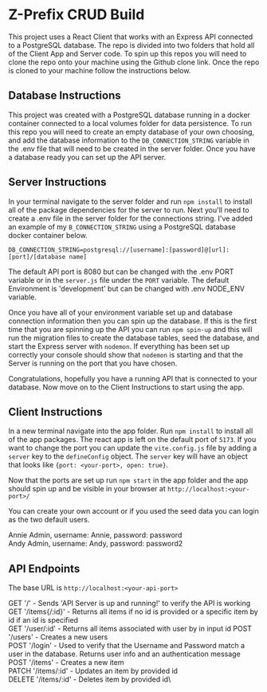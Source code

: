 # Z-Prefix CRUD Build
This project uses a React Client that works with an Express API connected to a PostgreSQL database. The repo is divided into two folders that hold all of the Client App and Server code. To spin up this repos you will need to clone the repo onto your machine using the Github clone link. Once the repo is cloned to your machine follow the instructions below.
## Database Instructions
This project was created with a PostgreSQL database running in a docker container connected to a local volumes folder for data persistence. To run this repo you will need to create an empty database of your own choosing, and add the database information to the `DB_CONNECTION_STRING` variable in the .env file that will need to be created in the server folder. Once you have a database ready you can set up the API server.
## Server Instructions
In your terminal navigate to the server folder and run `npm install` to install all of the package dependencies for the server to run. Next you'll need to create a .env file in the server folder for the connections string. I've added an example of my `B_CONNECTION_STRING` using a PostgreSQL database docker container below.

`DB_CONNECTION_STRING=postgresql://[username]:[password]@[url]:[port]/[database name]`

The default API port is 8080 but can be changed with the .env PORT variable or in the `server.js` file under the `PORT` variable. The default Environment is 'development' but can be changed with .env NODE_ENV variable.

Once you have all of your environment variable set up and database connection information then you can spin up the database. If this is the first time that you are spinning up the API you can run `npm spin-up` and this will run the migration files to create the database tables, seed the database, and start the Express server with `nodemon`. If everything has been set up correctly your console should show that `nodemon` is starting and that the Server is running on the port that you have chosen.

Congratulations, hopefully you have a running API that is connected to your database. Now move on to the Client Instructions to start using the app.
## Client Instructions
In a new terminal navigate into the app folder. Run `npm install` to install all of the app packages. The react app is left on the default port of `5173`. If you want to change the port you can update the `vite.config.js` file by adding a `server` key to the `defineConfig` object. The `server` key will have an object that looks like `{port: <your-port>, open: true}`.

Now that the ports are set up run `npm start` in the app folder and the app should spin up and be visible in your browser at `http://localhost:<your-port>/`

You can create your own account or if you used the seed data you can login as the two default users.

Annie Admin, username: Annie, password: password\
Andy Admin, username: Andy, password: password2
## API Endpoints
The base URL is `http://localhost:<your-api-port>`

GET '/' - Sends 'API Server is up and running!' to verify the API is working\
GET '/items{/:id}' - Returns all items if no id is provided or a specific item by id if an id is specified\
GET '/user/:id' - Returns all items associated with user by in input id
POST '/users' - Creates a new users\
POST '/login' - Used to verify that the Username and Password match a user in the database. Returns user info and an authentication message\
POST '/items' - Creates a new item\
PATCH '/items/:id' - Updates an item by provided id\
DELETE '/items/:id' - Deletes item by provided id\
